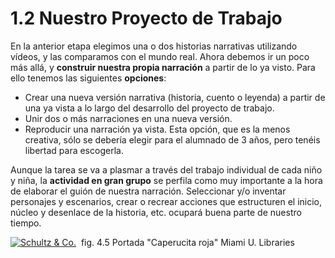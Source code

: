 # 1.2 Nuestro Proyecto de Trabajo

En la anterior etapa elegimos una o dos historias narrativas utilizando vídeos, y las comparamos con el mundo real. Ahora debemos ir un poco más allá, y **construir nuestra propia narración** a partir de lo ya visto. Para ello tenemos las siguientes **opciones**:

*   Crear una nueva versión narrativa (historia, cuento o leyenda) a partir de una ya vista a lo largo del desarrollo del proyecto de trabajo.
*   Unir dos o más narraciones en una nueva versión.
*   Reproducir una narración ya vista. Esta opción, que es la menos creativa, sólo se debería elegir para el alumnado de 3 años, pero tenéis libertad para escogerla.

Aunque la tarea se va a plasmar a través del trabajo individual de cada niño y niña, la **actividad en gran grupo** se perfila como muy importante a la hora de elaborar el guión de nuestra narración. Seleccionar y/o inventar personajes y escenarios, crear o recrear acciones que estructuren el inicio, núcleo y desenlace de la historia, etc. ocupará buena parte de nuestro tiempo.

  


[![Schultz & Co.](http://farm4.staticflickr.com/3291/3092749601_4da672fd79.jpg)](http://www.flickr.com/photos/muohio_digital_collections/3092749601/ "Schultz & Co. por Miami U. Libraries - Digital Collections, en Flickr")  fig. 4.5 Portada "Caperucita roja" Miami U. Libraries


